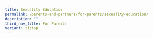 ```yaml
---
title: Sexuality Education
permalink: /parents-and-partners/for-parents/sexuality-education/
description: ""
third_nav_title: For Parents
variant: tiptap
---
```

<p></p>